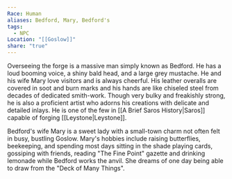 ```yaml
---
Race: Human
aliases: Bedford, Mary, Bedford's
tags:
  - NPC
Location: "[[Goslow]]"
share: "true"
---
```


Overseeing the forge is a massive man simply known as Bedford. He has a loud booming voice, a shiny bald head, and a large grey mustache. He and his wife Mary love visitors and is always cheerful. His leather overalls are covered in soot and burn marks and his hands are like chiseled steel from decades of dedicated smith-work. Though very bulky and freakishly strong, he is also a proficient artist who adorns his creations with delicate and detailed inlays. He is one of the few in [[A Brief Saros History|Saros]] capable of forging [[Leystone|Leystone]].

Bedford's wife Mary is a sweet lady with a small-town charm not often felt in busy, bustling Goslow. Mary's hobbies include raising butterflies, beekeeping, and spending most days sitting in the shade playing cards, gossiping with friends, reading "The Fine Point" gazette and drinking lemonade while Bedford works the anvil. She dreams of one day being able to draw from the "Deck of Many Things".

